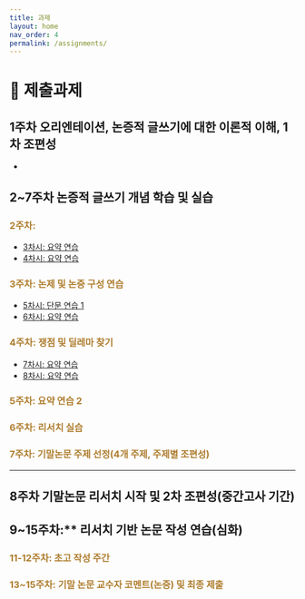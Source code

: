 ```yaml
---
title: 과제
layout: home
nav_order: 4
permalink: /assignments/
---
```


<style>
  h3 { color:rgb(174, 125, 46); }
</style>

# 📢 제출과제

## 1주차 오리엔테이션, 논증적 글쓰기에 대한 이론적 이해, 1차 조편성

- 

## 2~7주차 논증적 글쓰기 개념 학습 및 실습

### 2주차: 

- [3차시: 요약 연습]({{site.baseurl}}/assignments/asmt-01)
- [4차시: 요약 연습]({{site.baseurl}}/assignments/asmt-01)

### 3주차: 논제 및 논증 구성 연습

- [5차시: 단문 연습 1]({{site.baseurl}}/assignments/asmt-01)
- [6차시: 요약 연습]({{site.baseurl}}/assignments/asmt-01)

### 4주차: 쟁점 및 딜레마 찾기

- [7차시: 요약 연습]({{site.baseurl}}/assignments/asmt-01)
- [8차시: 요약 연습]({{site.baseurl}}/assignments/asmt-01)

### 5주차: 요약 연습 2




### 6주차: 리서치 실습

### 7주차: 기말논문 주제 선정(4개 주제, 주제별 조편성)

---
## 8주차 기말논문 리서치 시작 및 2차 조편성(중간고사 기간)

## 9~15주차:** 리서치 기반 논문 작성 연습(심화)
### 11-12주차: 초고 작성 주간
### 13~15주차: 기말 논문 교수자 코멘트(논증) 및 최종 제출